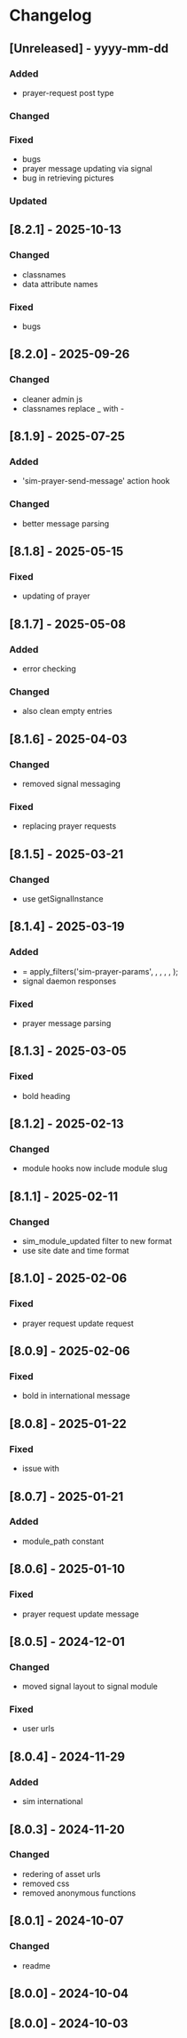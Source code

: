 # Changelog
## [Unreleased] - yyyy-mm-dd

### Added
- prayer-request post type

### Changed

### Fixed
- bugs
- prayer message updating via signal
- bug in retrieving pictures

### Updated

## [8.2.1] - 2025-10-13


### Changed
- classnames
- data attribute names

### Fixed
- bugs

## [8.2.0] - 2025-09-26


### Changed
- cleaner admin js
- classnames replace _ with -

## [8.1.9] - 2025-07-25


### Added
- 'sim-prayer-send-message' action hook

### Changed
- better message parsing

## [8.1.8] - 2025-05-15


### Fixed
- updating of prayer

## [8.1.7] - 2025-05-08


### Added
- error checking

### Changed
- also clean empty entries

## [8.1.6] - 2025-04-03


### Changed
- removed signal messaging

### Fixed
- replacing prayer requests

## [8.1.5] - 2025-03-21


### Changed
- use getSignalInstance

## [8.1.4] - 2025-03-19


### Added
- 	= apply_filters('sim-prayer-params', , , , , );
- signal daemon responses

### Fixed
- prayer message parsing

## [8.1.3] - 2025-03-05


### Fixed
- bold heading

## [8.1.2] - 2025-02-13


### Changed
- module hooks now include module slug

## [8.1.1] - 2025-02-11


### Changed
- sim_module_updated filter to new format
- use site date and time format

## [8.1.0] - 2025-02-06


### Fixed
- prayer request update request

## [8.0.9] - 2025-02-06


### Fixed
- bold in international message

## [8.0.8] - 2025-01-22


### Fixed
- issue with <br />

## [8.0.7] - 2025-01-21


### Added
- module_path constant

## [8.0.6] - 2025-01-10


### Fixed
- prayer request update message

## [8.0.5] - 2024-12-01


### Changed
- moved signal layout to signal module

### Fixed
- user urls

## [8.0.4] - 2024-11-29


### Added
- sim international

## [8.0.3] - 2024-11-20


### Changed
- redering of asset urls
- removed css
- removed anonymous functions

## [8.0.1] - 2024-10-07


### Changed
- readme

## [8.0.0] - 2024-10-04


## [8.0.0] - 2024-10-03
